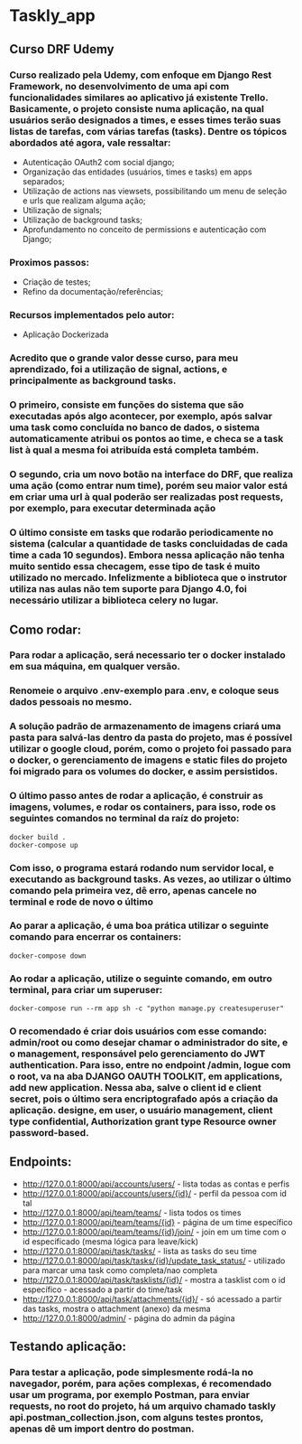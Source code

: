 # Taskly_app

## Curso DRF Udemy

### Curso realizado pela Udemy, com enfoque em Django Rest Framework, no desenvolvimento de uma api com funcionalidades similares ao aplicativo já existente Trello. Basicamente, o projeto consiste numa aplicação, na qual usuários serão designados a times, e esses times terão suas listas de tarefas, com várias tarefas (tasks). Dentre os tópicos abordados até agora, vale ressaltar:
- Autenticação OAuth2 com social django;
- Organização das entidades (usuários, times e tasks) em apps separados;
- Utilização de actions nas viewsets, possibilitando um menu de seleção e urls que realizam alguma ação;
- Utilização de signals;
- Utilização de background tasks;
- Aprofundamento no conceito de permissions e autenticação com Django;
### Proximos passos:
- Criação de testes;
- Refino da documentação/referências;
### Recursos implementados pelo autor:
- Aplicação Dockerizada
### Acredito que o grande valor desse curso, para meu aprendizado, foi a utilização de signal, actions, e principalmente as background tasks.
### O primeiro, consiste em funções do sistema que são executadas após algo acontecer, por exemplo, após salvar uma task como concluída no banco de dados, o sistema automaticamente atribui os pontos ao time, e checa se a task list à qual a mesma foi atribuída está completa também.
### O segundo, cria um novo botão na interface do DRF, que realiza uma ação (como entrar num time), porém seu maior valor está em criar uma url à qual poderão ser realizadas post requests, por exemplo, para executar determinada ação
### O último consiste em tasks que rodarão periodicamente no sistema (calcular a quantidade de tasks concluidadas de cada time a cada 10 segundos). Embora nessa aplicação não tenha muito sentido essa checagem, esse tipo de task é muito utilizado no mercado. Infelizmente a biblioteca que o instrutor utiliza nas aulas não tem suporte para Django 4.0, foi necessário utilizar a biblioteca celery no lugar.

## Como rodar:
### Para rodar a aplicação, será necessario ter o docker instalado em sua máquina, em qualquer versão.
### Renomeie o arquivo .env-exemplo para .env, e coloque seus dados pessoais no mesmo.
### A solução padrão de armazenamento de imagens criará uma pasta para salvá-las dentro da pasta do projeto, mas é possível utilizar o google cloud, porém, como o projeto foi passado para o docker, o gerenciamento de imagens e static files do projeto foi migrado para os volumes do docker, e assim persistidos.
### O último passo antes de rodar a aplicação, é construir as imagens, volumes, e rodar os containers, para isso, rode os seguintes comandos no terminal da raíz do projeto:
```
docker build .
docker-compose up
```
### Com isso, o programa estará rodando num servidor local, e executando as background tasks. As vezes, ao utilizar o último comando pela primeira vez, dê erro, apenas cancele no terminal e rode de novo o último
### Ao parar a aplicação, é uma boa prática utilizar o seguinte comando para encerrar os containers:
```
docker-compose down
```
### Ao rodar a aplicação, utilize o seguinte comando, em outro terminal, para criar um superuser:
```
docker-compose run --rm app sh -c "python manage.py createsuperuser"
```
### O recomendado é criar dois usuários com esse comando: admin/root ou como desejar chamar o administrador do site, e o management, responsável pelo gerenciamento do JWT authentication. Para isso, entre no endpoint /admin, logue com o root, va na aba DJANGO OAUTH TOOLKIT, em applications, add new application. Nessa aba, salve o client id e client secret, pois o último sera encriptografado após a criação da aplicação. designe, em user, o usuário management, client type confidential, Authorization grant type Resource owner password-based.
## Endpoints:

- http://127.0.0.1:8000/api/accounts/users/ - lista todas as contas e perfis
- http://127.0.0.1:8000/api/accounts/users/{id}/ - perfil da pessoa com id tal
- http://127.0.0.1:8000/api/team/teams/ - lista todos os times
- http://127.0.0.1:8000/api/team/teams/{id} - página de um time específico
- http://127.0.0.1:8000/api/team/teams/{id}/join/ - join em um time com o id especificado (mesma lógica para leave/kick)
- http://127.0.0.1:8000/api/task/tasks/ - lista as tasks do seu time
- http://127.0.0.1:8000/api/task/tasks/{id}/update_task_status/ - utilizado para marcar uma task como completa/nao completa
- http://127.0.0.1:8000/api/task/tasklists/{id}/ - mostra a tasklist com o id específico - acessado a partir do time/task
- http://127.0.0.1:8000/api/task/attachments/{id}/ - só acessado a partir das tasks, mostra o attachment (anexo) da mesma
- http://127.0.0.1:8000/admin/ - página do admin da página
## Testando aplicação:
### Para testar a aplicação, pode simplesmente rodá-la no navegador, porém, para ações complexas, é recomendado usar um programa, por exemplo Postman, para enviar requests, no root do projeto, há um arquivo chamado taskly api.postman_collection.json, com alguns testes prontos, apenas dê um import dentro do postman.